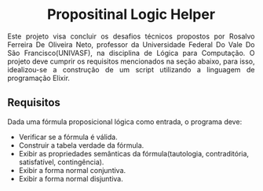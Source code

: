 <div align="center">
  <h1>Propositinal Logic Helper</h1>
</div>

<p align="justify">
  Este projeto visa concluir os desafios técnicos propostos por Rosalvo Ferreira De Oliveira Neto, professor da Universidade Federal Do Vale Do São Francisco(UNIVASF), na disciplina de Lógica para Computação. O projeto deve cumprir os requisitos mencionados na seção abaixo, para isso, idealizou-se a construção de um script utilizando a linguagem de programação Elixir.
</p>

## Requisitos

Dada uma fórmula proposicional lógica como entrada, o programa deve:

* Verificar se a fórmula é válida.
* Construir a tabela verdade da fórmula.
* Exibir as propriedades semânticas da fórmula(tautologia, contraditória, satisfatível, contingência).
* Exibir a forma normal conjuntiva.
* Exibir a forma normal disjuntiva.
